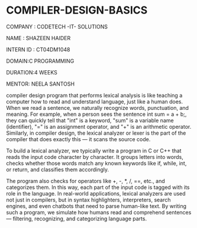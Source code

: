 # COMPILER-DESIGN-BASICS  

COMPANY : CODETECH -IT- SOLUTIONS

NAME : SHAZEEN HAIDER

INTERN ID : CT04DM1048

DOMAIN:C PROGRAMMING

DURATION:4 WEEKS

MENTOR: NEELA SANTOSH 

compiler design program that performs lexical analysis is like teaching a computer how to read and understand language, just like a human does. When we read a sentence, we naturally recognize words, punctuation, and meaning. For example, when a person sees the sentence int sum = a + b;, they can quickly tell that "int" is a keyword, "sum" is a variable name (identifier), "=" is an assignment operator, and "+" is an arithmetic operator. Similarly, in compiler design, the lexical analyzer or lexer is the part of the compiler that does exactly this — it scans the source code.

To build a lexical analyzer, we typically write a program in C or C++ that reads the input code character by character. It groups letters into words, checks whether those words match any known keywords like if, while, int, or return, and classifies them accordingly. 

The program also checks for operators like +, -, *, /, ==, etc., and categorizes them. In this way, each part of the input code is tagged with its role in the language.
In real-world applications, lexical analyzers are used not just in compilers, but in syntax highlighters, interpreters, search engines, and even chatbots that need to parse human-like text. By writing such a program, we simulate how humans read and comprehend sentences — filtering, recognizing, and categorizing language parts.
